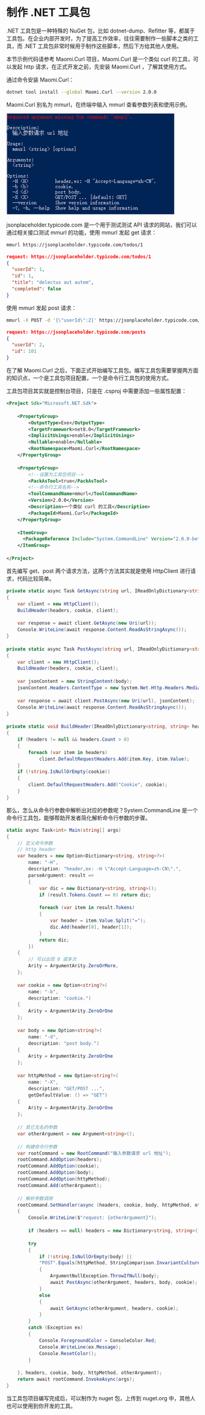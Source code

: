 

# 制作 .NET 工具包

.NET 工具包是一种特殊的 NuGet 包，比如 dotnet-dump、Refitter 等，都属于工具包。在企业内部开发时，为了提高工作效率，往往需要制作一些脚本之类的工具，而 .NET 工具包非常时候用于制作这些脚本，然后下方给其他人使用。

本节示例代码请参考 Maomi.Curl 项目，Maomi.Curl 是一个类似 curl 的工具，可以发起 http 请求，在正式开发之前，先安装 Maomi.Curl ，了解其使用方式。

通过命令安装 Maomi.Curl：

```bash
dotnet tool install --global Maomi.Curl --version 2.0.0
```

Maomi.Curl 别名为 mmurl，在终端中输入 mmurl 查看参数列表和使用示例。

![image-20240207114707541](images/image-20240207114707541.png)



jsonplaceholder.typicode.com 是一个用于测试测试 API 请求的网站，我们可以通过相关接口测试 mmurl 的功能，使用 mmurl 发起 get 请求：

```bash
mmurl https://jsonplaceholder.typicode.com/todos/1
```

```json
request: https://jsonplaceholder.typicode.com/todos/1
{
  "userId": 1,
  "id": 1,
  "title": "delectus aut autem",
  "completed": false
}
```



使用 mmurl 发起 post 请求：

```bash
mmurl -X POST -d '{\"userId\":2}' https://jsonplaceholder.typicode.com/posts
```

```json
request: https://jsonplaceholder.typicode.com/posts
{
  "userId": 2,
  "id": 101
}
```



在了解 Maomi.Curl 之后，下面正式开始编写工具包。编写工具包需要掌握两方面的知识点，一个是工具包项目配置，一个是命令行工具包的使用方式。

工具包项目其实就是控制台项目，只是在 .csproj 中需要添加一些属性配置：

```xml
<Project Sdk="Microsoft.NET.Sdk">

	<PropertyGroup>
		<OutputType>Exe</OutputType>
		<TargetFramework>net8.0</TargetFramework>
		<ImplicitUsings>enable</ImplicitUsings>
		<Nullable>enable</Nullable>
		<RootNamespace>Maomi.Curl</RootNamespace>
	</PropertyGroup>

	<PropertyGroup>
        <!--设置为工具包项目-->
		<PackAsTool>true</PackAsTool>
        <!--命令行工具名称-->
		<ToolCommandName>mmurl</ToolCommandName>
		<Version>2.0.0</Version>
		<Description>一个类似 curl 的工具</Description>
		<PackageId>Maomi.Curl</PackageId>
	</PropertyGroup>

	<ItemGroup>
	  <PackageReference Include="System.CommandLine" Version="2.0.0-beta4.22272.1" />
	</ItemGroup>
	
</Project>

```



首先编写 get、post 两个请求方法，这两个方法其实就是使用 HttpClient 进行请求，代码比较简单。

```csharp
private static async Task GetAsync(string url, IReadOnlyDictionary<string, string> headers, string? cookie = null)
{
	var client = new HttpClient();
	BuildHeader(headers, cookie, client);

	var response = await client.GetAsync(new Uri(url));
	Console.WriteLine(await response.Content.ReadAsStringAsync());
}

private static async Task PostAsync(string url, IReadOnlyDictionary<string, string> headers, string body, string? cookie = null)
{
	var client = new HttpClient();
	BuildHeader(headers, cookie, client);

	var jsonContent = new StringContent(body);
	jsonContent.Headers.ContentType = new System.Net.Http.Headers.MediaTypeHeaderValue("application/json");

	var response = await client.PostAsync(new Uri(url), jsonContent);
	Console.WriteLine(await response.Content.ReadAsStringAsync());
}

private static void BuildHeader(IReadOnlyDictionary<string, string> headers, string? cookie, HttpClient client)
{
	if (headers != null && headers.Count > 0)
	{
		foreach (var item in headers)
			client.DefaultRequestHeaders.Add(item.Key, item.Value);
	}
	if (!string.IsNullOrEmpty(cookie))
	{
		client.DefaultRequestHeaders.Add("Cookie", cookie);
	}
}
```



那么，怎么从命令行参数中解析出对应的参数呢？System.CommandLine 是一个命令行工具包，能够帮助开发者简化解析命令行参数的步骤。

```csharp
static async Task<int> Main(string[] args)
{
	// 定义命令参数
	// http header
	var headers = new Option<Dictionary<string, string>?>(
		name: "-H",
		description: "header,ex: -H \"Accept-Language=zh-CN\".",
		parseArgument: result =>
		{
			var dic = new Dictionary<string, string>();
			if (result.Tokens.Count == 0) return dic;

			foreach (var item in result.Tokens)
			{
				var header = item.Value.Split("=");
				dic.Add(header[0], header[1]);
			}
			return dic;
		})
	{
		// 可以出现 0 或多次
		Arity = ArgumentArity.ZeroOrMore,
	};

	var cookie = new Option<string?>(
		name: "-b",
		description: "cookie.")
	{
		Arity = ArgumentArity.ZeroOrOne
	};

	var body = new Option<string?>(
		name: "-d",
		description: "post body.")
	{
		Arity = ArgumentArity.ZeroOrOne
	};

	var httpMethod = new Option<string?>(
		name: "-X",
		description: "GET/POST ...",
		getDefaultValue: () => "GET")
	{
		Arity = ArgumentArity.ZeroOrOne
	};

	// 其它无名的参数
	var otherArgument = new Argument<string>();

	// 构建命令行参数
	var rootCommand = new RootCommand("输入参数请求 url 地址");
	rootCommand.AddOption(headers);
	rootCommand.AddOption(cookie);
	rootCommand.AddOption(body);
	rootCommand.AddOption(httpMethod);
	rootCommand.Add(otherArgument);

	// 解析参数调用
	rootCommand.SetHandler(async (headers, cookie, body, httpMethod, otherArgument) =>
	{
		Console.WriteLine($"request: {otherArgument}");

		if (headers == null) headers = new Dictionary<string, string>();

		try
		{
			if (!string.IsNullOrEmpty(body) ||
			"POST".Equals(httpMethod, StringComparison.InvariantCultureIgnoreCase))
			{
				ArgumentNullException.ThrowIfNull(body);
				await PostAsync(otherArgument, headers, body, cookie);
			}
			else
			{
				await GetAsync(otherArgument, headers, cookie);
			}
		}
		catch (Exception ex)
		{
			Console.ForegroundColor = ConsoleColor.Red;
			Console.WriteLine(ex.Message);
			Console.ResetColor();
		}

	}, headers, cookie, body, httpMethod, otherArgument);
	return await rootCommand.InvokeAsync(args);
}
```



当工具包项目编写完成后，可以制作为 nuget 包，上传到 nuget.org 中，其他人也可以使用到你开发的工具。